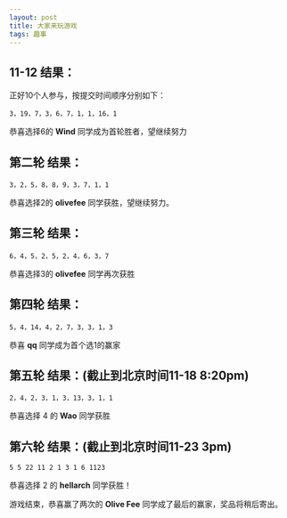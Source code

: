 ```yaml
---
layout: post
title: 大家来玩游戏
tags: 趣事
---
```

## 11-12 结果：

正好10个人参与，按提交时间顺序分别如下：

``3，19，7，3，6，7，1，1，16，1``

恭喜选择6的 **Wind** 同学成为首轮胜者，望继续努力

## 第二轮 结果：

``3，2，5，8，8，9，3，7，1，1``

恭喜选择2的 **olivefee** 同学获胜，望继续努力。

## 第三轮 结果：

``6，4，5，2，5，2，4，6，3，7``

恭喜选择3的 **olivefee** 同学再次获胜

## 第四轮 结果：

``5，4，14，4，2，7，3，3，1，3``

恭喜 **qq** 同学成为首个选1的赢家

## 第五轮 结果：(截止到北京时间11-18 8:20pm)

``2，4，2，3，1，3，13，3，1，1``

恭喜选择 4 的 **Wao** 同学获胜

## 第六轮 结果：(截止到北京时间11-23 3pm)

``5 5 22 11 2 1 3 1 6 1123``

恭喜选择 2 的 **hellarch** 同学获胜！

游戏结束，恭喜赢了两次的 **Olive Fee** 同学成了最后的赢家，奖品将稍后寄出。
